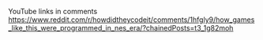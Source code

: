 YouTube links in comments
https://www.reddit.com/r/howdidtheycodeit/comments/1hfgly9/how_games_like_this_were_programmed_in_nes_era/?chainedPosts=t3_1g82moh